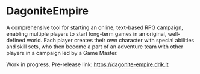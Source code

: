# DagoniteEmpire

A comprehensive tool for starting an online, text-based RPG campaign, enabling multiple players to start long-term games in an original, well-defined world. Each player creates their own character with special abilities and skill sets, who then become a part of an adventure team with other players in a campaign led by a Game Master. 

Work in progress.
Pre-release link:
https://dagonite-empire.drik.it
